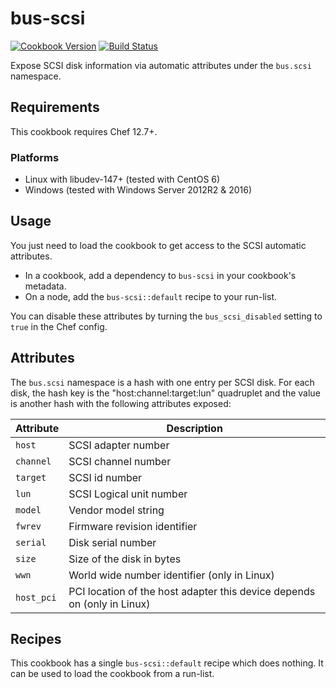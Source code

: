 # bus-scsi

[![Cookbook Version][cookbook_version]][cookbook]
[![Build Status][build_status]][build_status]

Expose SCSI disk information via automatic attributes under the `bus.scsi`
namespace.

## Requirements

This cookbook requires Chef 12.7+.

### Platforms
* Linux with libudev-147+ (tested with CentOS 6)
* Windows (tested with Windows Server 2012R2 & 2016)

## Usage

You just need to load the cookbook to get access to the SCSI automatic
attributes.
* In a cookbook, add a dependency to `bus-scsi` in your cookbook's metadata.
* On a node, add the `bus-scsi::default` recipe to your run-list.

You can disable these attributes by turning the `bus_scsi_disabled` setting to
`true` in the Chef config.

## Attributes

The `bus.scsi` namespace is a hash with one entry per SCSI disk.
For each disk, the hash key is the "host:channel:target:lun" quadruplet and the
value is another hash with the following attributes exposed:

Attribute     | Description
--------------|------------------------------------------------------------------------
`host`        | SCSI adapter number
`channel`     | SCSI channel number
`target`      | SCSI id number
`lun`         | SCSI Logical unit number
`model`       | Vendor model string
`fwrev`       | Firmware revision identifier
`serial`      | Disk serial number
`size`        | Size of the disk in bytes
`wwn`         | World wide number identifier (only in Linux)
`host_pci`    | PCI location of the host adapter this device depends on (only in Linux)

## Recipes

This cookbook has a single `bus-scsi::default` recipe which does nothing. It can
be used to load the cookbook from a run-list.

[build_status]:             https://api.travis-ci.org/criteo-cookbooks/bus-scsi.svg?branch=master
[cookbook_version]:         https://img.shields.io/cookbook/v/bus-scsi.svg
[cookbook]:                 https://supermarket.chef.io/cookbooks/bus-scsi
